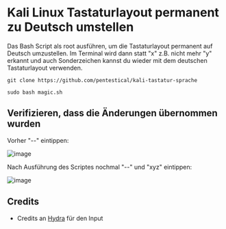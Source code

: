 # Kali Linux Tastaturlayout permanent zu Deutsch umstellen

Das Bash Script als root ausführen, um die Tastaturlayout permanent auf Deutsch umzustellen. Im Terminal wird dann statt "x" z.B. nicht mehr "y" erkannt und auch Sonderzeichen kannst du wieder mit dem deutschen Tastaturlayout verwenden.

```
git clone https://github.com/pentestical/kali-tastatur-sprache
``` 
``` 
sudo bash magic.sh
``` 

## Verifizieren, dass die Änderungen übernommen wurden

Vorher "--" eintippen:

![image](https://user-images.githubusercontent.com/57206134/162622829-4cd10c58-201c-4c7f-85dd-acc1cb9eaf07.png)

Nach Ausführung des Scriptes nochmal "--" und "xyz" eintippen:

![image](https://user-images.githubusercontent.com/57206134/162622697-a5319539-d05e-4802-a83b-8d52cf30a406.png)

## Credits

+ Credits an [Hydra](https://discord.gg/MTsr5h4ac8) für den Input 

